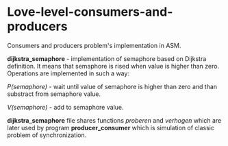 # Love-level-consumers-and-producers
Consumers and producers problem's implementation in ASM.

**dijkstra_semaphore** - implementation of semaphore based on Dijkstra definition. It means that semaphore is rised when value
is higher than zero. Operations are implemented in such a way:

*P(semaphore)* - wait until value of semaphore is higher than zero and than substract from semaphore value.

*V(semaphore)* - add to semaphore value.

**dijkstra_semaphore** file shares functions *proberen* and *verhogen* which are later used by program **producer_consumer** which is
simulation of classic problem of synchronization.
